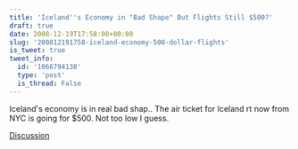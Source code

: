 ```yaml
---
title: 'Iceland''s Economy in "Bad Shape" But Flights Still $500?'
draft: true
date: 2008-12-19T17:58:00+00:00
slug: '200812191758-iceland-economy-500-dollar-flights'
is_tweet: true
tweet_info:
  id: '1066794138'
  type: 'post'
  is_thread: False
---
```




Iceland's economy is in real bad shap.. The air ticket for Iceland rt now from NYC is going for $500. Not too low I guess.

[Discussion](https://x.com/sytelus/status/1066794138)
